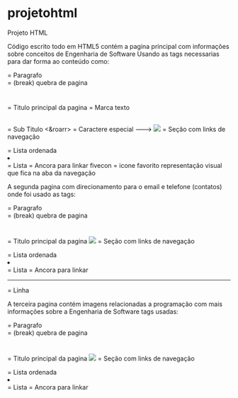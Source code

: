 # projetohtml
Projeto HTML 

Código escrito todo em  HTML5 
contém a pagina principal com informações sobre conceitos de Engenharia de Software 
Usando as tags necessarias para dar forma ao conteúdo como:
<p></p> = Paragrafo 
<br> = (break) quebra de pagina 
<h1></h1> = Titulo principal da pagina 
<mark></mark> = Marca texto 
<h2></h2> = Sub Titulo 
<&roarr></&roarr> = Caractere especial --->
<img src=" " alt= " " = Imagem 
<nav></nav> = Seção com links de navegação 
<ol></ol> = Lista ordenada 
<li></li> = Lista 
<a></a> = Ancora para linkar 
fivecon = icone favorito representação visual que fica na aba da navegação 

A segunda pagina com direcionamento para o email e telefone (contatos) 
onde foi usado as tags: 
<p></p> = Paragrafo 
<br> = (break) quebra de pagina 
<h1></h1> = Titulo principal da pagina 
<img src=" " alt= " " = Imagem 
<nav></nav> = Seção com links de navegação 
<ol></ol> = Lista ordenada 
<li></li> = Lista 
<a></a> = Ancora para linkar 
<hr> = Linha 

A terceira pagina contém imagens relacionadas a programação com mais informações sobre a Engenharia de Software 
tags usadas:
<p></p> = Paragrafo 
<br> = (break) quebra de pagina 
<h1></h1> = Titulo principal da pagina 
<img src=" " alt= " " = Imagem 
<nav></nav> = Seção com links de navegação 
<ol></ol> = Lista ordenada 
<li></li> = Lista 
<a></a> = Ancora para linkar 




